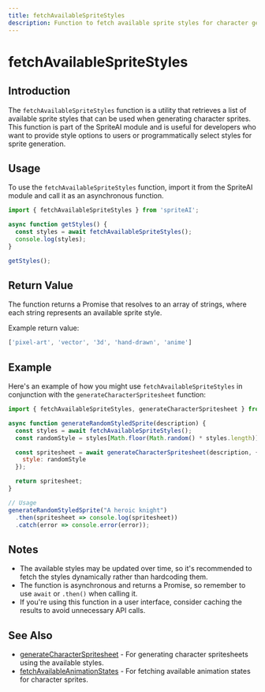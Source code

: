 ```yaml
---
title: fetchAvailableSpriteStyles
description: Function to fetch available sprite styles for character generation
---
```


# fetchAvailableSpriteStyles

## Introduction

The `fetchAvailableSpriteStyles` function is a utility that retrieves a list of available sprite styles that can be used when generating character sprites. This function is part of the SpriteAI module and is useful for developers who want to provide style options to users or programmatically select styles for sprite generation.

## Usage

To use the `fetchAvailableSpriteStyles` function, import it from the SpriteAI module and call it as an asynchronous function.

```javascript
import { fetchAvailableSpriteStyles } from 'spriteAI';

async function getStyles() {
  const styles = await fetchAvailableSpriteStyles();
  console.log(styles);
}

getStyles();
```

## Return Value

The function returns a Promise that resolves to an array of strings, where each string represents an available sprite style.

Example return value:

```javascript
['pixel-art', 'vector', '3d', 'hand-drawn', 'anime']
```

## Example

Here's an example of how you might use `fetchAvailableSpriteStyles` in conjunction with the `generateCharacterSpritesheet` function:

```javascript
import { fetchAvailableSpriteStyles, generateCharacterSpritesheet } from 'spriteAI';

async function generateRandomStyledSprite(description) {
  const styles = await fetchAvailableSpriteStyles();
  const randomStyle = styles[Math.floor(Math.random() * styles.length)];

  const spritesheet = await generateCharacterSpritesheet(description, {
    style: randomStyle
  });

  return spritesheet;
}

// Usage
generateRandomStyledSprite("A heroic knight")
  .then(spritesheet => console.log(spritesheet))
  .catch(error => console.error(error));
```

## Notes

- The available styles may be updated over time, so it's recommended to fetch the styles dynamically rather than hardcoding them.
- The function is asynchronous and returns a Promise, so remember to use `await` or `.then()` when calling it.
- If you're using this function in a user interface, consider caching the results to avoid unnecessary API calls.

## See Also

- [generateCharacterSpritesheet](./generateCharacterSpritesheet.md) - For generating character spritesheets using the available styles.
- [fetchAvailableAnimationStates](./fetchAvailableAnimationStates.md) - For fetching available animation states for character sprites.
